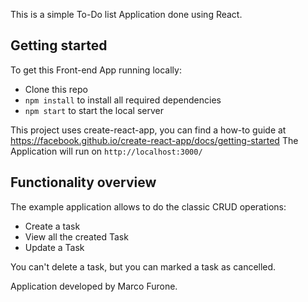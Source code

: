 This is a simple To-Do list Application done using React.

## Getting started

To get this Front-end App running locally:

- Clone this repo
- `npm install` to install all required dependencies
- `npm start` to start the local server 

This project uses create-react-app, you can find a how-to guide at https://facebook.github.io/create-react-app/docs/getting-started
The Application will run on `http://localhost:3000/`


## Functionality overview

The example application allows to do the classic CRUD operations:
- Create a task
- View all the created Task
- Update a Task

You can't delete a task, but you can marked a task as cancelled.


Application developed by Marco Furone.
